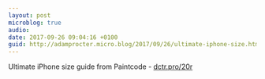 ```yaml
---
layout: post
microblog: true
audio: 
date: 2017-09-26 09:04:16 +0100
guid: http://adamprocter.micro.blog/2017/09/26/ultimate-iphone-size.html
---
```

Ultimate iPhone size guide from Paintcode - [dctr.pro/20r](http://dctr.pro/20r)
